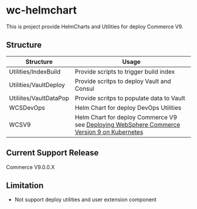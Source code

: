 # wc-helmchart #

This is project provide HelmCharts and Utilities for deploy Commerce V9.

## Structure ##

Structure  |   Usage
------------- | -------------
Utilities/IndexBuild  | Provide scripts to trigger build index
Utilities/VaultDeploy | Provide scritps to deploy Vault and Consul
Utiliites/VaultDataPop | Provide scritps to populate data to Vault
WCSDevOps |  Helm Chart for deploy DevOps Utilities
WCSV9 | Helm Chart for deploy Commerce V9 <br> see [Deploying WebSphere Commerce Version 9 on Kubernetes](https://developer.ibm.com/customer-engagement/tutorials/deploy-websphere-commerce-version-9-kubernetes)

## Current Support Release ##
Commerce V9.0.0.X

## Limitation ##
* Not support deploy utilities and user extension component 
 

